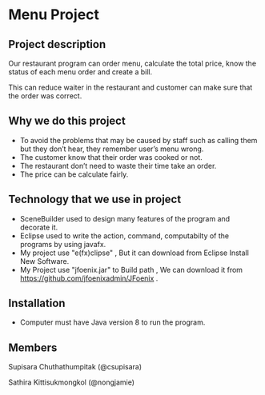 # Menu Project

## Project description
Our restaurant program can order menu, calculate the total price, know the status of each menu order and create a bill. 

This can reduce waiter in the restaurant and customer can make sure that the order was correct.

## Why we do this project
- To avoid the problems that may be caused by staff such as calling them but they don’t hear, they remember user’s menu wrong.
- The customer know that their order was cooked or not.
- The restaurant don’t need to waste their time take an order.
- The price can be calculate fairly.

## Technology that we use in project
- SceneBuilder used to design many features of the program and decorate it.
- Eclipse used to write the action, command, computabilty of the programs by using javafx.
- My project use "e(fx)clipse" , But it can download from Eclipse Install New Software.
- My Project use "jfoenix.jar" to Build path , We can download it from https://github.com/jfoenixadmin/JFoenix .

## Installation
- Computer must have Java version 8 to run the program.

## Members
Supisara Chuthathumpitak (@csupisara)

Sathira Kittisukmongkol (@nongjamie)
